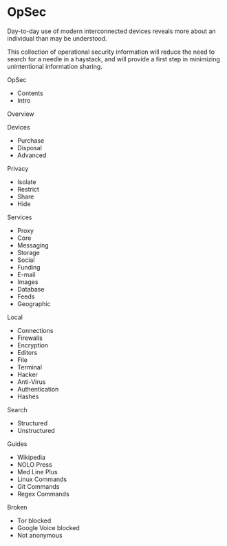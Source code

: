 # OpSec

Day-to-day use of modern interconnected 
devices reveals more about an individual 
than may be understood. 

This collection of operational security information will 
reduce the need to search for a needle 
in a haystack, and will provide a first 
step in minimizing unintentional 
information sharing.

OpSec 
- Contents 
- Intro 

Overview 

Devices 
- Purchase 
- Disposal 
- Advanced 

Privacy 
- Isolate 
- Restrict 
- Share 
- Hide 

Services 
- Proxy 
- Core 
- Messaging 
- Storage
- Social 
- Funding 
- E-mail 
- Images 
- Database 
- Feeds 
- Geographic 

Local 
- Connections 
- Firewalls 
- Encryption 
- Editors 
- File 
- Terminal 
- Hacker 
- Anti-Virus 
- Authentication 
- Hashes 

Search 
- Structured 
- Unstructured 

Guides 
- Wikipedia 
- NOLO Press 
- Med Line Plus 
- Linux Commands 
- Git Commands 
- Regex Commands 

Broken 
- Tor blocked 
- Google Voice blocked 
- Not anonymous 

